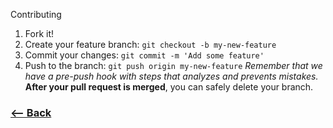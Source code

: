  Contributing
1. Fork it!
2. Create your feature branch: `git checkout -b my-new-feature`
3. Commit your changes: `git commit -m 'Add some feature'`
4. Push to the branch: `git push origin my-new-feature`
*Remember that we have a pre-push hook with steps that analyzes and prevents mistakes.*
**After your pull request is merged**, you can safely delete your branch.
### [<-- Back](https://github.com/locemarn/movie_list)
